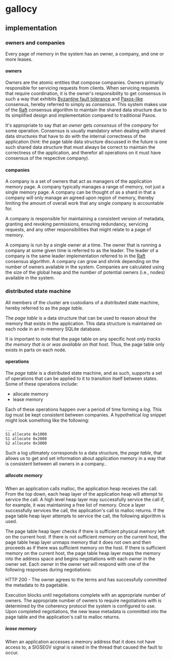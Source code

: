 # gallocy

## implementation

### owners and companies

Every page of memory in the system has an owner, a company, and one or more
leases.

#### owners

Owners are the atomic entities that compose companies. Owners primarily
responsible for servicing requests from clients. When servicing requests that
require coordination, it is the owner's responsibility to get consensus in such
a way that exhibits [Byzantine fault
tolerance](https://en.wikipedia.org/wiki/Byzantine_fault_tolerance) and
[Paxos-like](https://en.wikipedia.org/wiki/Paxos_(computer_science)) consensus,
hereby referred to simply as *consensus*. This system makes use of the
[Raft](https://raft.github.io/) consensus algorithm to maintain the shared data
structure due to its simplified design and implementation compared to
traditional Paxos.

It's appropriate to say that an *owner* gets *consensus* of the *company* for
some operation. Consensus is usually mandatory when dealing with shared data
structures that have to do with the internal correctness of the application
(hint: the page table data structure discussed in the future is one such shared
data structure that must always be correct to maintain the correctness of the
application, and therefor all operations on it must have consensus of the
respective company).

#### companies

A company is a set of owners that act as managers of the application memory
page. A company typically manages a range of memory, not just a single memory
page. A company can be thought of as a shard in that a company will only manage
an agreed upon region of memory, thereby limiting the amount of overall work
that any single company is accountable for.

A company is responsible for maintaining a consistent version of metadata,
granting and revoking permissions, ensuring redundancy, servicing requests, and
any other responsibilities that might relate to a page of memory.

A company is run by a single owner at a time. The owner that is running a
company at some given time is referred to as the leader. The leader of a
company is the same leader implementation referred to in the
[Raft](https://raft.github.io/) consensus algorithm. A company can grow and
shrink depending on the number of owners available in the system.  Companies
are calculated using the size of the global heap and the number of potential
owners (i.e., nodes)  available in the system.

### distributed state machine

All members of the cluster are custodians of a distributed state machine,
hereby referred to as the *page table*.

The *page table* is a data structure that can be used to reason about the
memory that exists in the application. This data structure is maintained on
each node in an in-memory SQLite database.

It is important to note that the page table on any specific host *only tracks
the memory that is or was available on that host*. Thus, the page table only
exists in parts on each node.

#### operations

The *page table* is a distributed state machine, and as such, supports a set of
operations that can be applied to it to transition itself between states. Some
of these operations include:

- allocate memory
- lease memory

Each of these operations happen over a period of time forming a *log*. This
*log* must be kept consistent between companies. A hypothetical *log* snippet
might look something like the following:

```
...
S1 allocate 0x1000
S1 allocate 0x2000
S2 allocate 0x3000
```

Such a log ultimately corresponds to a data structure, the *page table*, that
allows us to get and set information about application memory in a way that is
consistent between all owners in a company..

##### allocate memory

When an application calls malloc, the application heap receives the call. From
the top down, each heap layer of the application heap will attempt to service
the call. A high level heap layer may successfully service the call if, for
example, it was maintaining a free list of memory. Once a layer successfully
services the call, the application's call to malloc returns. If the page table
heap layer attempts to service the call, the following algorithm is used.

The page table heap layer checks if there is sufficient physical memory left on
the current host. If there is not sufficient memory on the current host, the
page table heap layer unmaps memory that it does not own and then proceeds as
if there was sufficient memory on the host. If there is sufficient memory on
the current host, the page table heap layer maps the memory into the address
space and begins negotiations with each owner in the owner set. Each owner in
the owner set will respond with one of the following responses during
negotiations:

  HTTP 200 - The owner agrees to the terms and has successfully committed the
  metadata to its pagetable.

Execution blocks until negotiations complete with an appropriate number of
owners. The appropriate number of owners to require negotiations with is
determined by the coherency protocol the system is configured to use. Upon
completed negotiations, the new lease metadata is committed into the page table
and the application's call to malloc returns.


##### lease memory

When an application accesses a memory address that it does not have access to,
a SIGSEGV signal is raised in the thread that caused the fault to occur.
